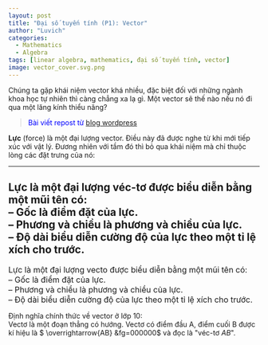```yaml
---
layout: post
title: "Đại số tuyến tính (P1): Vector"
author: "Luvich"
categories: 
  - Mathematics
  - Algebra
tags: [linear algebra, mathematics, đại số tuyến tính, vector]
image: vector_cover.svg.png
---
```


Chúng ta gặp khái niệm vector khá nhiều, đặc biệt đối với những ngành khoa học tự nhiên thì càng chẳng xa lạ gì. Một vector sẽ thế nào nếu nó đi qua một lăng kính thiểu năng?<br>
> <span style="color:blue">Bài viết repost từ [blog wordpress](https://hoathekiet.wordpress.com/2023/12/16/chdeptrai-nhin-dai-so-tuyen-tinh-p1-khai-niem-vec-to/ 'blog wordpress') </span>

**Lực** (force) là một đại lượng vector. Điều này đã được nghe từ khi mới tiếp xúc với vật lý. Đương nhiên với tầm đó thì bỏ qua khái niệm mà chỉ thuộc lòng các đặt trưng của nó:<br>

---
Lực là một đại lượng véc-tơ được biểu diễn bằng một mũi tên có:<br>
– Gốc là điểm đặt của lực.<br>
– Phương và chiều là phương và chiều của lực.<br>
– Độ dài biểu diễn cường độ của lực theo một tỉ lệ xích cho trước.<br>
---

<div style="font-size: 16px; color: inherit;">
  Lực là một đại lượng vecto được biểu diễn bằng một mũi tên có:<br>
  – Gốc là điểm đặt của lực. <br>
  – Phương và chiều là phương và chiều của lực. <br>
  – Độ dài biểu diễn cường độ của lực theo một tỉ lệ xích cho trước. <br>
</div>

Định nghĩa chính thức về vector ở lớp 10:<br>
Vectơ là một đoạn thẳng có hướng. Vectơ có điểm đầu A, điểm cuối B được kí hiệu là $ \overrightarrow{AB} &fg=000000$ và đọc là "véc-tơ $AB$".
